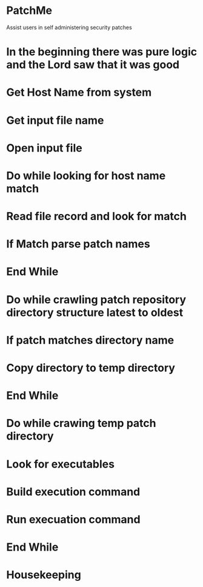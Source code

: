 # PatchMe
Assist users in self administering security patches
# In the beginning there was pure logic and the Lord saw that it was good
# Get Host Name from system
# Get input file name
# Open input file
# Do while looking for host name match
#   Read file record and look for match
#   If Match parse patch names
# End While
# Do while crawling patch repository directory structure latest to oldest
#   If patch matches directory name 
#     Copy directory to temp directory
# End While
# Do while crawing temp patch directory
#   Look for executables
#   Build execution command
#   Run execuation command
# End While
# Housekeeping
